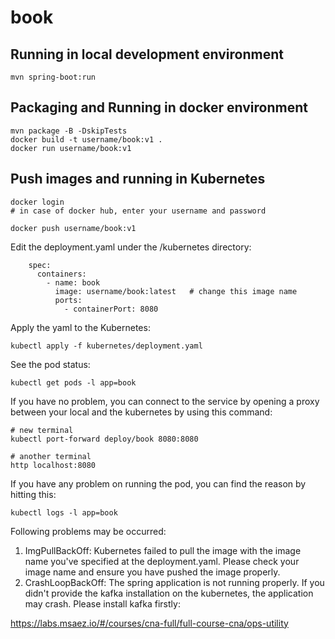 # book

## Running in local development environment

```
mvn spring-boot:run
```

## Packaging and Running in docker environment

```
mvn package -B -DskipTests
docker build -t username/book:v1 .
docker run username/book:v1
```

## Push images and running in Kubernetes

```
docker login 
# in case of docker hub, enter your username and password

docker push username/book:v1
```

Edit the deployment.yaml under the /kubernetes directory:
```
    spec:
      containers:
        - name: book
          image: username/book:latest   # change this image name
          ports:
            - containerPort: 8080

```

Apply the yaml to the Kubernetes:
```
kubectl apply -f kubernetes/deployment.yaml
```

See the pod status:
```
kubectl get pods -l app=book
```

If you have no problem, you can connect to the service by opening a proxy between your local and the kubernetes by using this command:
```
# new terminal
kubectl port-forward deploy/book 8080:8080

# another terminal
http localhost:8080
```

If you have any problem on running the pod, you can find the reason by hitting this:
```
kubectl logs -l app=book
```

Following problems may be occurred:

1. ImgPullBackOff:  Kubernetes failed to pull the image with the image name you've specified at the deployment.yaml. Please check your image name and ensure you have pushed the image properly.
1. CrashLoopBackOff: The spring application is not running properly. If you didn't provide the kafka installation on the kubernetes, the application may crash. Please install kafka firstly:

https://labs.msaez.io/#/courses/cna-full/full-course-cna/ops-utility

